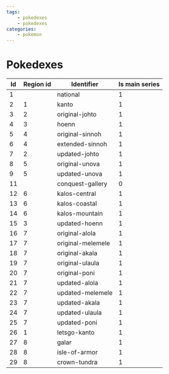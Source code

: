```yaml
---
tags:
    - pokedexes
    - pokedexes
categories:
    - pokemon
---
```


# Pokedexes

| **Id** | **Region id** | **Identifier** | **Is main series** |
|--------|---------------|----------------|--------------------|
| 1  |           | national          | 1              |
| 2  | 1         | kanto             | 1              |
| 3  | 2         | original-johto    | 1              |
| 4  | 3         | hoenn             | 1              |
| 5  | 4         | original-sinnoh   | 1              |
| 6  | 4         | extended-sinnoh   | 1              |
| 7  | 2         | updated-johto     | 1              |
| 8  | 5         | original-unova    | 1              |
| 9  | 5         | updated-unova     | 1              |
| 11 |           | conquest-gallery  | 0              |
| 12 | 6         | kalos-central     | 1              |
| 13 | 6         | kalos-coastal     | 1              |
| 14 | 6         | kalos-mountain    | 1              |
| 15 | 3         | updated-hoenn     | 1              |
| 16 | 7         | original-alola    | 1              |
| 17 | 7         | original-melemele | 1              |
| 18 | 7         | original-akala    | 1              |
| 19 | 7         | original-ulaula   | 1              |
| 20 | 7         | original-poni     | 1              |
| 21 | 7         | updated-alola     | 1              |
| 22 | 7         | updated-melemele  | 1              |
| 23 | 7         | updated-akala     | 1              |
| 24 | 7         | updated-ulaula    | 1              |
| 25 | 7         | updated-poni      | 1              |
| 26 | 1         | letsgo-kanto      | 1              |
| 27 | 8         | galar             | 1              |
| 28 | 8         | isle-of-armor     | 1              |
| 29 | 8         | crown-tundra      | 1              |
